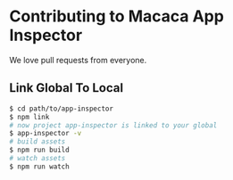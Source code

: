 # Contributing to Macaca App Inspector

We love pull requests from everyone.

## Link Global To Local

``` bash
$ cd path/to/app-inspector
$ npm link
# now project app-inspector is linked to your global
$ app-inspector -v
# build assets
$ npm run build
# watch assets
$ npm run watch
```

